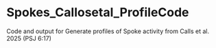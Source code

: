 # Spokes_Callosetal_ProfileCode
Code and output for Generate profiles of Spoke activity from Calls et al. 2025 (PSJ 6:17)
